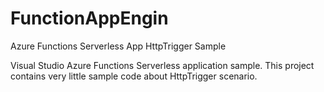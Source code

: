 # FunctionAppEngin
Azure Functions Serverless App HttpTrigger Sample 

Visual Studio Azure Functions Serverless application sample. This project contains very little sample code about HttpTrigger scenario. 
